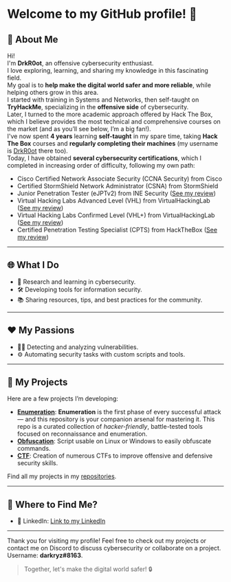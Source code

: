 # Welcome to my GitHub profile! 👋

## 🚀 About Me
Hi!  
I'm **DrkR0ot**, an offensive cybersecurity enthusiast.  
I love exploring, learning, and sharing my knowledge in this fascinating field.  
My goal is to **help make the digital world safer and more reliable**, while helping others grow in this area.  
I started with training in Systems and Networks, then self-taught on **TryHackMe**, specializing in the **offensive side** of cybersecurity.  
Later, I turned to the more academic approach offered by Hack The Box, which I believe provides the most technical and comprehensive courses on the market (and as you’ll see below, I’m a big fan!).  
I've now spent **4 years** learning **self-taught** in my spare time, taking **Hack The Box** courses and **regularly completing their machines** (my username is [DrkR0ot](https://app.hackthebox.com/profile/984954) there too).  
Today, I have obtained **several cybersecurity certifications**, which I completed in increasing order of difficulty, following my own path:
- Cisco Certified Network Associate Security (CCNA Security) from Cisco 
- Certified StormShield Network Administrator (CSNA) from StormShield
- Junior Penetration Tester (eJPTv2) from INE Security ([See my review](https://www.linkedin.com/posts/gregoire-durand-drkr0ot_cybersecurity-pentesting-redteam-activity-7020064853155282944-9wWQ?utm_source=share&utm_medium=member_desktop&rcm=ACoAACRK-8MBVF6Q2viJ1QWf5MWuQO-QGfp9r88))
- Virtual Hacking Labs Advanced Level (VHL) from VirtualHackingLab ([See my review](https://www.linkedin.com/posts/gregoire-durand-drkr0ot_certification-vhl-advanced-level-activity-7057730537964064768--2kU?utm_source=share&utm_medium=member_desktop&rcm=ACoAACRK-8MBVF6Q2viJ1QWf5MWuQO-QGfp9r88))
- Virtual Hacking Labs Confirmed Level (VHL+) from VirtualHackingLab ([See my review](https://www.linkedin.com/posts/gregoire-durand-drkr0ot_certification-vhl-activity-7086330235389898752-KObW?utm_source=share&utm_medium=member_desktop&rcm=ACoAACRK-8MBVF6Q2viJ1QWf5MWuQO-QGfp9r88))
- Certified Penetration Testing Specialist (CPTS) from HackTheBox ([See my review](https://www.linkedin.com/posts/gregoire-durand-drkr0ot_certified-penetration-testing-specialist-activity-7170410937881989120-5ZuG?utm_source=share&utm_medium=member_desktop&rcm=ACoAACRK-8MBVF6Q2viJ1QWf5MWuQO-QGfp9r88))

---

## 🌐 What I Do
- 🔐 Research and learning in cybersecurity.
- 🛠️ Developing tools for information security.
- 📚 Sharing resources, tips, and best practices for the community.

---

## ❤️ My Passions
- 🕵️‍♂️ Detecting and analyzing vulnerabilities.
- ⚙️ Automating security tasks with custom scripts and tools.

---

## 📂 My Projects
Here are a few projects I’m developing:
- **[Enumeration](https://github.com/DrkR0ot/Enumeration)**: **Enumeration** is the first phase of every successful attack — and this repository is your companion arsenal for mastering it. This repo is a curated collection of *hacker-friendly*, battle-tested tools focused on reconnaissance and enumeration.
- **[Obfuscation](https://github.com/DrkR0ot/Obfuscation)**: Script usable on Linux or Windows to easily obfuscate commands.
- **[CTF](https://github.com/DrkR0ot/CTF)**: Creation of numerous CTFs to improve offensive and defensive security skills.

Find all my projects in my [repositories](https://github.com/DrkR0ot?tab=repositories).

---

## 🌟 Where to Find Me?
- 💬 LinkedIn: [Link to my LinkedIn](https://www.linkedin.com/in/gregoire-durand-drkr0ot/)

---

Thank you for visiting my profile! Feel free to check out my projects or contact me on Discord to discuss cybersecurity or collaborate on a project. Username: **darkryz#8163**.

> Together, let's make the digital world safer! 🔒
